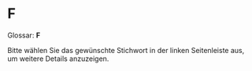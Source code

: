 # F

Glossar: **F**

Bitte wählen Sie das gewünschte Stichwort in der linken Seitenleiste aus, um weitere Details anzuzeigen.